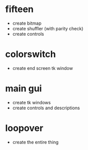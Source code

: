 # fifteen

- create bitmap
- create shuffler (with parity check)
- create controls

# colorswitch

- create end screen tk window

# main gui

- create tk windows
- create controls and descriptions

# loopover

- create the entire thing 

# 
